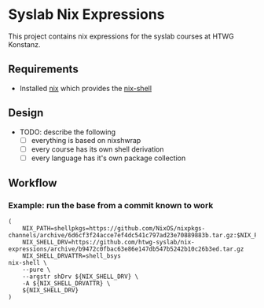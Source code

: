 # Syslab Nix Expressions
This project contains nix expressions for the syslab courses at HTWG Konstanz.

## Requirements

* Installed [nix](https://nixos.org/nix) which provides the [nix-shell](http://nixos.org/nix/manual/#sec-nix-shell)

## Design

* TODO: describe the following
    * [ ] everything is based on nixshwrap
    * [ ] every course has its own shell derivation
    * [ ] every language has it's own package collection

## Workflow

### Example: run the base from a commit known to work

```
(
    NIX_PATH=shellpkgs=https://github.com/NixOS/nixpkgs-channels/archive/6d6cf3f24acce7ef4dc541c797ad23e70889883b.tar.gz:$NIX_PATH
    NIX_SHELL_DRV=https://github.com/htwg-syslab/nix-expressions/archive/b9472c0fbac63e86e147db547b5242b10c26b3ed.tar.gz
    NIX_SHELL_DRVATTR=shell_bsys
nix-shell \
    --pure \
    --argstr shDrv ${NIX_SHELL_DRV} \
    -A ${NIX_SHELL_DRVATTR} \
    ${NIX_SHELL_DRV}
)
```
